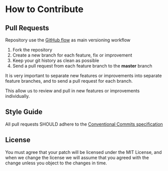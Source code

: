 # How to Contribute

## Pull Requests

Repository use the [GitHub flow](https://guides.github.com/introduction/flow/) as main versioning workflow

1. Fork the repository
2. Create a new branch for each feature, fix or improvement
3. Keep your git history as clean as possible
4. Send a pull request from each feature branch to the **master** branch

It is very important to separate new features or improvements into separate feature branches, and to send a
pull request for each branch.

This allow us to review and pull in new features or improvements individually.

## Style Guide

All pull requests SHOULD adhere to the [Conventional Commits specification](https://conventionalcommits.org/)

## License

You must agree that your patch will be licensed under the MIT License, and when we change the license we will assume that you agreed with the change unless you object to the changes in time.
